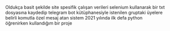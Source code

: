 Oldukça basit şekilde site spesifik çalışan verileri selenium kullanarak bir txt dosyasına kaydedip telegram bot kütüphanesiyle istenilen gruptaki üyelere belirli komutla özel mesaj atan sistem
2021 yılında ilk defa python öğrenirken kullandığım bir proje
